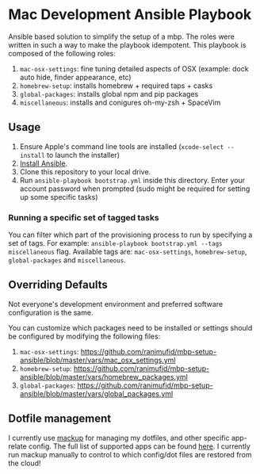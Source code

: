 # Mac Development Ansible Playbook

Ansible based solution to simplify the setup of a mbp. The roles were written in such a way to make the playbook idempotent. This playbook is composed of the following roles:

  1. `mac-osx-settings`: fine tuning detailed aspects of OSX (example: dock auto hide, finder appearance, etc)
  2. `homebrew-setup`: installs homebrew + required taps + casks
  3. `global-packages`: installs global npm and pip packages
  4. `miscellaneous`: installs and conigures oh-my-zsh + SpaceVim

## Usage

  1. Ensure Apple's command line tools are installed (`xcode-select --install` to launch the installer)
  2. [Install Ansible](https://docs.ansible.com/ansible/latest/installation_guide/intro_installation.html#latest-releases-via-pip).
  3. Clone this repository to your local drive.
  4. Run `ansible-playbook bootstrap.yml` inside this directory. Enter your account password when prompted (sudo might be required for setting up some specific tasks)

### Running a specific set of tagged tasks

You can filter which part of the provisioning process to run by specifying a set of tags. For example: `ansible-playbook bootstrap.yml --tags miscellaneous` flag. Available tags are: `mac-osx-settings`, `homebrew-setup`, `global-packages` and `miscellaneous`.

## Overriding Defaults

Not everyone's development environment and preferred software configuration is the same.

You can customize which packages need to be installed or settings should be configured by modifying the following files:
  1. `mac-osx-settings`: https://github.com/ranimufid/mbp-setup-ansible/blob/master/vars/mac_osx_settings.yml
  2. `homebrew-setup`: https://github.com/ranimufid/mbp-setup-ansible/blob/master/vars/homebrew_packages.yml
  3. `global-packages`: https://github.com/ranimufid/mbp-setup-ansible/blob/master/vars/global_packages.yml

## Dotfile management

I currently use [mackup](https://github.com/lra/mackup) for managing my dotfiles, and other specific app-relate config. The full list of supported apps can be found [here](https://github.com/lra/mackup#supported-applications). I currently run mackup manually to control to which config/dot files are restored from the cloud!

